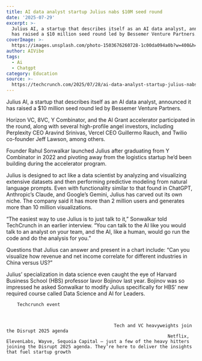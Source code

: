 ```yaml
---
title: AI data analyst startup Julius nabs $10M seed round
date: '2025-07-29'
excerpt: >-
  Julius AI, a startup that describes itself as an AI data analyst, announced it
  has raised a $10 million seed round led by Bessemer Venture Partners. H...
coverImage: >-
  https://images.unsplash.com/photo-1503676260728-1c00da094a0b?w=400&h=200&fit=crop&auto=format
author: AIVibe
tags:
  - Ai
  - Chatgpt
category: Education
source: >-
  https://techcrunch.com/2025/07/28/ai-data-analyst-startup-julius-nabs-10m-seed-round/
---
```

Julius AI, a startup that describes itself as an AI data analyst, announced it has raised a $10 million seed round led by Bessemer Venture Partners.

Horizon VC, 8VC, Y Combinator, and the AI Grant accelerator participated in the round, along with several high-profile angel investors, including Perplexity CEO Aravind Srinivas, Vercel CEO Guillermo Rauch, and Twilio co-founder Jeff Lawson, among others.


	
	




	
	



Founder Rahul Sonwalkar launched Julius after graduating from Y Combinator in 2022 and pivoting away from the logistics startup he’d been building during the accelerator program.

Julius is designed to act like a data scientist by analyzing and visualizing extensive datasets and then performing predictive modeling from natural language prompts. Even with functionality similar to that found in ChatGPT, Anthropic’s Claude, and Google’s Gemini, Julius has carved out its own niche. The company said it has more than 2 million users and generates more than 10 million visualizations.

“The easiest way to use Julius is to just talk to it,” Sonwalkar told TechCrunch in an earlier interview. “You can talk to the AI like you would talk to an analyst on your team, and the AI, like a human, would go run the code and do the analysis for you.”

Questions that Julius can answer and present in a chart include: “Can you visualize how revenue and net income correlate for different industries in China versus US?”

Julius’ specialization in data science even caught the eye of Harvard Business School (HBS) professor Iavor Bojinov last year. Bojinov was so impressed he asked Sonwalkar to modify Julius specifically for HBS’ new required course called Data Science and AI for Leaders. 

	
		
					
		Techcrunch event
		
			
				
											Tech and VC heavyweights join the Disrupt 2025 agenda
																Netflix, ElevenLabs, Wayve, Sequoia Capital — just a few of the heavy hitters joining the Disrupt 2025 agenda. They’re here to deliver the insights that fuel startup growth
